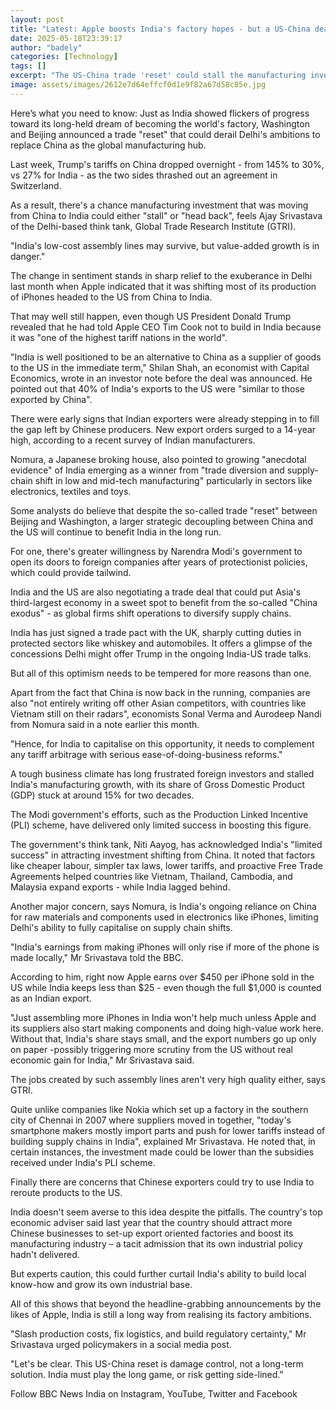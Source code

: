 ```yaml
---
layout: post
title: "Latest: Apple boosts India's factory hopes - but a US-China deal could derail plans"
date: 2025-05-18T23:39:17
author: "badely"
categories: [Technology]
tags: []
excerpt: "The US-China trade 'reset' could stall the manufacturing investment coming into India, say experts."
image: assets/images/2612e7d64effcf0d1e9f82a67d58c85e.jpg
---
```


Here’s what you need to know: Just as India showed flickers of progress toward its long-held dream of becoming the world's factory, Washington and Beijing announced a trade "reset" that could derail Delhi's ambitions to replace China as the global manufacturing hub.

Last week, Trump's tariffs on China dropped overnight - from 145% to 30%, vs 27% for India - as the two sides thrashed out an agreement in Switzerland.

As a result, there's a chance manufacturing investment that was moving from China to India could either "stall" or "head back", feels Ajay Srivastava of the Delhi-based think tank, Global Trade Research Institute (GTRI). 

"India's low-cost assembly lines may survive, but value-added growth is in danger."

The change in sentiment stands in sharp relief to the exuberance in Delhi last month when Apple indicated that it was shifting most of its production of iPhones headed to the US from China to India.

That may well still happen, even though US President Donald Trump revealed that he had told Apple CEO Tim Cook not to build in India because it was "one of the highest tariff nations in the world".

"India is well positioned to be an alternative to China as a supplier of goods to the US in the immediate term," Shilan Shah, an economist with Capital Economics, wrote in an investor note before the deal was announced. He pointed out that 40% of India's exports to the US were "similar to those exported by China".

There were early signs that Indian exporters were already stepping in to fill the gap left by Chinese producers. New export orders surged to a 14-year high, according to a recent survey of Indian manufacturers.

Nomura, a Japanese broking house, also pointed to growing "anecdotal evidence" of India emerging as a winner from "trade diversion and supply-chain shift in low and mid-tech manufacturing" particularly in sectors like electronics, textiles and toys.

Some analysts do believe that despite the so-called trade "reset" between Beijing and Washington, a larger strategic decoupling between China and the US will continue to benefit India in the long run.

For one, there's greater willingness by Narendra Modi's government to open its doors to foreign companies after years of protectionist policies, which could provide tailwind.

India and the US are also negotiating a trade deal that could put Asia's third-largest economy in a sweet spot to benefit from the so-called "China exodus" - as global firms shift operations to diversify supply chains.

India has just signed a trade pact with the UK, sharply cutting duties in protected sectors like whiskey and automobiles. It offers a glimpse of the concessions Delhi might offer Trump in the ongoing India-US trade talks.

But all of this optimism needs to be tempered for more reasons than one.

Apart from the fact that China is now back in the running, companies are also "not entirely writing off other Asian competitors, with countries like Vietnam still on their radars", economists Sonal Verma and Aurodeep Nandi from Nomura said in a note earlier this month. 

"Hence, for India to capitalise on this opportunity, it needs to complement any tariff arbitrage with serious ease-of-doing-business reforms."

A tough business climate has long frustrated foreign investors and stalled India's manufacturing growth, with its share of Gross Domestic Product (GDP) stuck at around 15% for two decades.

The Modi government's efforts, such as the Production Linked Incentive (PLI) scheme, have delivered only limited success in boosting this figure.

The government's think tank, Niti Aayog, has acknowledged India's "limited success" in attracting investment shifting from China. It noted that factors like cheaper labour, simpler tax laws, lower tariffs, and proactive Free Trade Agreements helped countries like Vietnam, Thailand, Cambodia, and Malaysia expand exports - while India lagged behind. 

Another major concern, says Nomura, is India's ongoing reliance on China for raw materials and components used in electronics like iPhones, limiting Delhi's ability to fully capitalise on supply chain shifts.

"India's earnings from making iPhones will only rise if more of the phone is made locally," Mr Srivastava told the BBC.

According to him, right now Apple earns over $450 per iPhone sold in the US while India keeps less than $25 - even though the full $1,000 is counted as an Indian export.

"Just assembling more iPhones in India won't help much unless Apple and its suppliers also start making components and doing high-value work here. Without that, India's share stays small, and the export numbers go up only on paper -possibly triggering more scrutiny from the US without real economic gain for India," Mr Srivastava said.

The jobs created by such assembly lines aren't very high quality either, says GTRI.

Quite unlike companies like Nokia which set up a factory in the southern city of Chennai in 2007 where suppliers moved in together, "today's smartphone makers mostly import parts and push for lower tariffs instead of building supply chains in India", explained Mr Srivastava. He noted that, in certain instances, the investment made could be lower than the subsidies received under India's PLI scheme. 

Finally there are concerns that Chinese exporters could try to use India to reroute products to the US.

India doesn't seem averse to this idea despite the pitfalls. The country's top economic adviser said last year that the country should attract more Chinese businesses to set-up export oriented factories and boost its manufacturing industry – a tacit admission that its own industrial policy hadn't delivered.

But experts caution, this could further curtail India's ability to build local know-how and grow its own industrial base.

All of this shows that beyond the headline-grabbing announcements by the likes of Apple, India is still a long way from realising its factory ambitions.

"Slash production costs, fix logistics, and build regulatory certainty," Mr Srivastava urged policymakers in a social media post. 

"Let's be clear. This US-China reset is damage control, not a long-term solution. India must play the long game, or risk getting side-lined." 

Follow BBC News India on Instagram, YouTube, Twitter and Facebook

